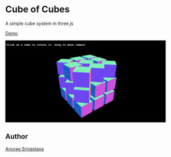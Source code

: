 # Cube of Cubes

A simple cube system in three.js

[Demo](https://envisagecyberart.in/projects/3D/cubeofcubes/)

![Screenshot](Screenshot.png?raw=true)

## Author
[Anurag Srivastava](https://www.envisagecyberart.in)
